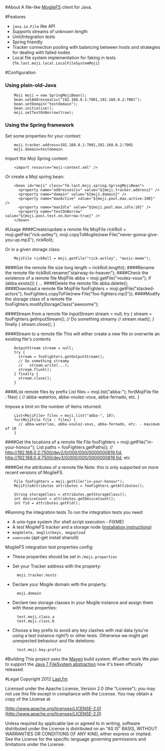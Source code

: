 #About
A file-like [MogileFS](http://danga.com/mogilefs/ "Danga Interactive - MogileFS") client for Java.

#Features
* `java.io.File` like API
* Supports streams of unknown length
* Unit/Integration tests
* Spring friendly
* Tracker connection pooling with balancing between hosts and strategies for dealing with failed nodes
* Local file system implementation for faking in tests (`fm.last.moji.local.LocalFileSystemMoji`)

#Configuration
### Using plain-old-Java
        Moji moji = new SpringMojiBean();
        bean.setAddressesCsv("192.168.0.1:7001,192.168.0.2:7001");
        bean.setDomain("testdomain");
        bean.initialise();
        moji.setTestOnBorrow(true);
### Using the Spring framework
Set some properties for your context:

        moji.tracker.address=192.168.0.1:7001,192.168.0.2:7001
        moji.domain=testdomain
        
Import the Moji Spring context:

        <import resource="moji-context.xml" />
  
*Or* create a Moji spring bean:

        <bean id="moji" class="fm.last.moji.spring.SpringMojiBean">
          <property name="addressesCsv" value="${moji.tracker.address}" />
          <property name="domain" value="${moji.domain}" />
          <property name="maxActive" value="${moji.pool.max.active:100}" />
          <property name="maxIdle" value="${moji.pool.max.idle:10}" />
          <property name="testOnBorrow" value="${moji.pool.test.on.borrow:true}" />
        </bean>

#Usage
####Create/update a remote file
        MojiFile rickRoll = moji.getFile("rick-astley");
        moji.copyToMogile(new File("never-gonna-give-you-up.mp3"), rickRoll);
        
Or in a given storage class:

        MojiFile rickRoll = moji.getFile("rick-astley", "music-meme");

####Get the remote file size
        long length = rickRoll.length();
####Rename the remote file
        rickRoll.rename("stairway-to-heaven");
####Check the existence of a remote file
        MojiFile abba = moji.getFile("voulez-vous");
        if (abba.exists()) {
          ...
####Delete the remote file
        abba.delete();
####Download a remote file
        MojiFile fooFighters = moji.getFile("stacked-actors");
        fooFighters.copyToFile(new File("foo-fighters.mp3"));
####Modify the storage class of a remote file
        fooFighters.modifyStorageClass("awesome");

####Stream from a remote file
        InputStream stream = null;
        try {
          stream = fooFighters.getInputStream();
          // Do something streamy
          //   stream.read();
        } finally {
          stream.close();
        }

####Stream to a remote file
This will either create a new file or overwrite an existing file's contents

        OutputStream stream = null;
        try {
          stream = fooFighters.getOutputStream();
          // Do something streamy
          //   stream.write(...);
          stream.flush();
        } finally {
          stream.close();
        }
####List remote files by prefix
        List<MojiFile> files = moji.list("abba-");
        for(MojiFile file : files) {
          // abba-waterloo, abba-voulez-vous, abba-fernado, etc.
        }

Impose a limit on the number of items returned:

        List<MojiFile> files = moji.list("abba-", 10);
        for(MojiFile file : files) {
          // abba-waterloo, abba-voulez-vous, abba-fernado, etc. - maximum of 10
        }

####Get the locations of a remote file
        File fooFighters = moji.getFile("in-your-honour"); 
        List<URL> paths = fooFighters.getPaths();
        // http://192.168.0.2:7500/dev2/0/000/000/0000000819.fid, http://192.168.0.4:7500/dev3/0/000/000/0000000819.fid, etc

####Get the attributes of a remote file
Note: this is only supported on more recent versions of MogileFS.

        File fooFighters = moji.getFile("in-your-honour"); 
        MojiFileAttributes attributes = fooFighters.getAttibutes();
        
        String storageClass = attributes.getStorageClass();
        int deviceCount = attributes.getDeviceCount();
        int fid = attributes.getFid();

#Running the integration tests
To run the integration tests you need:

* A unix-type system (for shell script execution - FIXME)
* A test MogileFS tracker and a storage node ([installation instructions](http://code.google.com/p/mogilefs/wiki/InstallHowTo "Google Code - MogileFS installation instructions"))
* `mogdelete, moglistkeys, mogupload`
* `uuencode` (apt-get install sharutil)

MogileFS integration test properties config:

* These properties should be set in `/moji.properties`
* Set your Tracker address with the property:

        moji.tracker.hosts
* Declare your Mogile domain with the property:

        moji.domain
* Declare two storage classes in your Mogile instance and assign them with these properties:

        test.moji.class.a
        test.moji.class.b
* Choose a key prefix to avoid any key clashes with real data (you're using a test instance right?) or other tests. Otherwise we might get unexpected behaviour and file deletions:

        test.moji.key.prefix

#Building
This project uses the [Maven](http://maven.apache.org/) build system.
#Further work
We plan to support the [Java 7 FileSystem abstraction](http://openjdk.java.net/projects/nio/ "OpenJDK: NIO") now it's been officially released.

#Legal
Copyright 2012 [Last.fm](http://www.last.fm/)

Licensed under the Apache License, Version 2.0 (the "License");
you may not use this file except in compliance with the License.
You may obtain a copy of the License at
 
[http://www.apache.org/licenses/LICENSE-2.0](http://www.apache.org/licenses/LICENSE-2.0)
 
Unless required by applicable law or agreed to in writing, software
distributed under the License is distributed on an "AS IS" BASIS,
WITHOUT WARRANTIES OR CONDITIONS OF ANY KIND, either express or implied.
See the License for the specific language governing permissions and
limitations under the License.